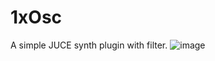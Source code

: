 # 1xOsc

A simple JUCE synth plugin with filter.
![image](https://github.com/user-attachments/assets/a9e88f31-7ca0-46ae-bef0-049875032783)
